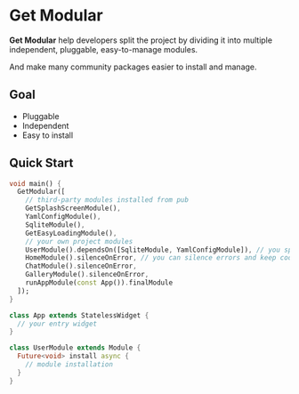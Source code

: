 # Get Modular

**Get Modular** help developers split the project by dividing it into multiple independent, pluggable, easy-to-manage modules.

And make many community packages easier to install and manage.



## Goal

- Pluggable
- Independent
- Easy to install



## Quick Start

```dart
void main() {
  GetModular([
    // third-party modules installed from pub
    GetSplashScreenModule(),
    YamlConfigModule(),
    SqliteModule(),
    GetEasyLoadingModule(),
    // your own project modules
    UserModule().dependsOn([SqliteModule, YamlConfigModule]), // you specific order by using .dependsOn()
    HomeModule().silenceOnError, // you can silence errors and keep code going
    ChatModule().silenceOnError,
    GalleryModule().silenceOnError,
    runAppModule(const App()).finalModule
  ]);
}

class App extends StatelessWidget {
  // your entry widget
}

class UserModule extends Module {
  Future<void> install async {
    // module installation
  }
}
```



